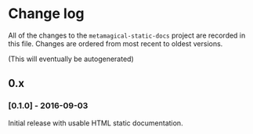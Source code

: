 # Change log

All of the changes to the `metamagical-static-docs` project
are recorded in this file. Changes are ordered from most recent to oldest
versions.

(This will eventually be autogenerated)


## 0.x

### [0.1.0] - 2016-09-03

Initial release with usable HTML static documentation.